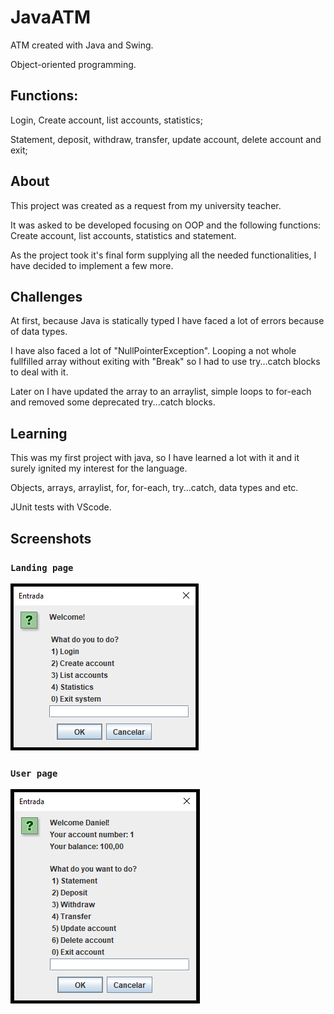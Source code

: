 # JavaATM
ATM created with Java and Swing.

Object-oriented programming.

## Functions:
Login, Create account, list accounts, statistics;

Statement, deposit, withdraw, transfer, update account, delete account and exit;

## About
This project was created as a request from my university teacher.

It was asked to be developed focusing on OOP and the following functions: Create account, list accounts, statistics and statement. 

As the project took it's final form supplying all the needed functionalities, I have decided to implement a few more.

## Challenges 
At first, because Java is statically typed I have faced a lot of errors because of data types.

I have also faced a lot of "NullPointerException". Looping a not whole fullfilled array without exiting with "Break" so I had to use try...catch blocks to deal with it.

Later on I have updated the array to an arraylist, simple loops to for-each and removed some deprecated try...catch blocks.

## Learning 
This was my first project with java, so I have learned a lot with it and it surely ignited my interest for the language.

Objects, arrays, arraylist, for, for-each, try...catch, data types and etc.

JUnit tests with VScode.

## Screenshots

### `Landing page`

![all-text](https://github.com/bispo-daniel/OOP_JavaATM/blob/main/LandingPageScreenshot.png)

### `User page`

![all-text](https://github.com/bispo-daniel/OOP_JavaATM/blob/main/UserPageScreenshot.png)